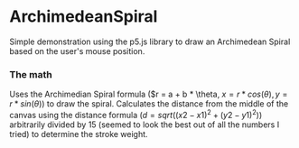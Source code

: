 # ArchimedeanSpiral
Simple demonstration using the p5.js library to draw an Archimedean Spiral based on the user's mouse position.

### The math
Uses the Archimedian Spiral formula ($r = a + b * \theta, $x = r * cos( \theta ), y = r * sin( \theta )$) to draw the spiral.
Calculates the distance from the middle of the canvas using the distance formula ($d = sqrt((x2 - x1)^2 + (y2 - y1)^2)$) arbitrarily divided by 15 (seemed to look the best out of all the numbers I tried) to determine the stroke weight.
